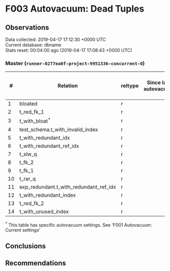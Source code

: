 # F003 Autovacuum: Dead Tuples #

## Observations ##
Data collected: 2019-04-17 17:12:30 +0000 UTC  
Current database: dbname  
Stats reset: 00:04:00 ago (2019-04-17 17:08:43 +0000 UTC)  
### Master (`runner-0277ea0f-project-9951336-concurrent-0`) ###
  
  
\#|  Relation | reltype | Since last autovacuum | Since last vacuum | Autovacuum Count | Vacuum Count | n_tup_ins | n_tup_upd | n_tup_del | pg_class.reltuples | n_live_tup | n_dead_tup | &#9660;Dead Tuples Ratio, %
---|-------|------|-----------------------|-------------------|----------|---------|-----------|-----------|-----------|--------------------|------------|------------|-----------
1 |bloated |r |<no value> |00:01:25.705058 |0 |2 |100000 |0 |50000 |50000 |50000 |0 | 0 
2 |t_red_fk_1 |r |<no value> |00:01:25.692352 |0 |2 |1000001 |0 |0 |1000001 |1000001 |0 | 0 
3 |t_with_bloat<sup>*</sup> |r |<no value> |00:01:25.075647 |0 |2 |1000000 |1000000 |0 |1000000 |1000000 |0 | 0 
4 |test_schema.t_with_invalid_index |r |<no value> |00:01:25.903101 |0 |2 |1000000 |0 |0 |1000000 |1000000 |0 | 0 
5 |t_with_redundant_idx |r |<no value> |00:01:24.097089 |0 |2 |1000000 |0 |0 |1000000 |1000000 |0 | 0 
6 |t_with_redundant_ref_idx |r |<no value> |00:01:24.015101 |0 |2 |1000000 |0 |0 |1000000 |1000000 |0 | 0 
7 |t_slw_q |r |<no value> |00:01:25.556002 |0 |2 |10000001 |0 |0 |9999979 |9999979 |0 | 0 
8 |t_fk_2 |r |<no value> |00:01:25.779508 |0 |2 |1000000 |0 |0 |1000000 |1000000 |0 | 0 
9 |t_fk_1 |r |<no value> |00:01:25.840927 |0 |2 |1000001 |0 |0 |1000001 |1000001 |0 | 0 
10 |t_rar_q |r |<no value> |00:01:24.31086 |0 |2 |1000000 |744967 |0 |1000000 |1000000 |0 | 0 
11 |exp_redundant.t_with_redundant_ref_idx |r |<no value> |00:01:25.969935 |0 |2 |1000000 |0 |0 |1000000 |1000000 |0 | 0 
12 |t_with_redundant_index |r |<no value> |00:01:24.162215 |0 |2 |1000000 |0 |0 |1000000 |1000000 |0 | 0 
13 |t_red_fk_2 |r |<no value> |00:01:25.629585 |0 |2 |1000000 |0 |0 |1000000 |1000000 |0 | 0 
14 |t_with_unused_index |r |<no value> |00:01:24.224981 |0 |2 |1000000 |0 |0 |1000000 |1000000 |0 | 0 

<sup>*</sup> This table has specific autovacuum settings. See 'F001 Autovacuum: Current settings'


## Conclusions ##


## Recommendations ##


